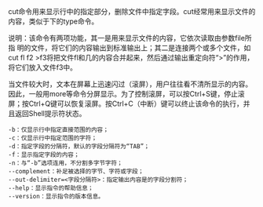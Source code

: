 cut命令用来显示行中的指定部分，删除文件中指定字段。cut经常用来显示文件的内容，类似于下的type命令。 

说明：该命令有两项功能，其一是用来显示文件的内容，它依次读取由参数file所指 明的文件，将它们的内容输出到标准输出上；其二是连接两个或多个文件，如cut fl f2 &gt;f3将把文件fl和几的内容合并起来，然后通过输出重定向符“&gt;”的作用，将它们放入文件f3中。

 当文件较大时，文本在屏幕上迅速闪过（滚屏），用户往往看不清所显示的内容。因此，一般用more等命令分屏显示。为了控制滚屏，可以按Ctrl+S键，停止滚屏；按Ctrl+Q键可以恢复滚屏。按Ctrl+C（中断）键可以终止该命令的执行，并且返回Shell提示符状态。



```
-b：仅显示行中指定直接范围的内容； 
-c：仅显示行中指定范围的字符； 
-d：指定字段的分隔符，默认的字段分隔符为“TAB”； 
-f：显示指定字段的内容； 
-n：与“-b”选项连用，不分割多字节字符； 
--complement：补足被选择的字节、字符或字段； 
--out-delimiter=<字段分隔符>：指定输出内容是的字段分割符； 
--help：显示指令的帮助信息； 
--version：显示指令的版本信息。

```



